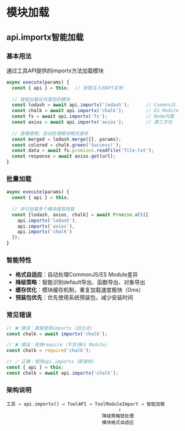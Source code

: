 # 模块加载

<knowledge>

## api.importx智能加载

### 基本用法
通过工具API提供的importx方法加载模块
```javascript
async execute(params) {
  const { api } = this;  // 获取注入的API实例
  
  // 智能加载任何类型的模块
  const lodash = await api.importx('lodash');      // CommonJS
  const chalk = await api.importx('chalk');        // ES Module  
  const fs = await api.importx('fs');              // Node内置
  const axios = await api.importx('axios');        // 第三方包
  
  // 直接使用，自动处理模块格式差异
  const merged = lodash.merge({}, params);
  const colored = chalk.green('Success!');
  const data = await fs.promises.readFile('file.txt');
  const response = await axios.get(url);
}
```

### 批量加载
```javascript
async execute(params) {
  const { api } = this;
  
  // 并行加载多个模块提高性能
  const [lodash, axios, chalk] = await Promise.all([
    api.importx('lodash'),
    api.importx('axios'),
    api.importx('chalk')
  ]);
}
```

### 智能特性
- **格式自适应**：自动处理CommonJS/ES Module差异
- **降级策略**：智能识别default导出、函数导出、对象导出
- **缓存优化**：模块缓存机制，重复加载速度极快（0ms）
- **预装包优先**：优先使用系统预装包，减少安装时间

### 常见错误
```javascript
// ❌ 错误：直接使用importx（旧方式）
const chalk = await importx('chalk');

// ❌ 错误：使用require（不支持ES Module）
const chalk = require('chalk'); 

// ✅ 正确：使用api.importx（新架构）
const { api } = this;
const chalk = await api.importx('chalk');
```

### 架构说明
```
工具 → api.importx() → ToolAPI → ToolModuleImport → 智能加载
                                         ↓
                                   降级策略链处理
                                   模块格式自适应
```

</knowledge>